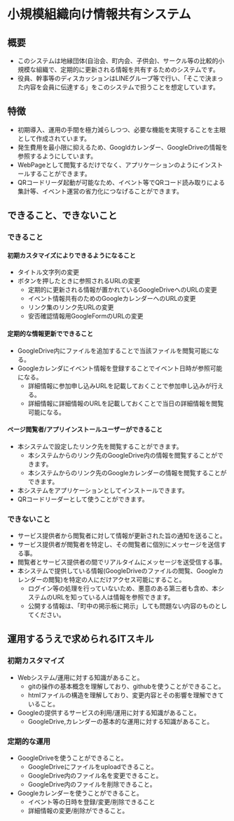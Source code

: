 # 小規模組織向け情報共有システム
## 概要
- このシステムは地縁団体(自治会、町内会、子供会)、サークル等の比較的小規模な組織で、定期的に更新される情報を共有するためのシステムです。
- 役員、幹事等のディスカッションはLINEグループ等で行い、「そこで決まった内容を会員に伝達する」をこのシステムで担うことを想定しています。
## 特徴
- 初期導入、運用の手間を極力減らしつつ、必要な機能を実現することを主眼として作成されています。
- 発生費用を最小限に抑えるため、Googldカレンダー、GoogleDriveの情報を参照するようにしています。
- WebPageとして閲覧するだけでなく、アプリケーションのようにインストールすることができます。
- QRコードリーダ起動が可能なため、イベント等でQRコード読み取りによる集計等、イベント運営の省力化につなげることができます。

## できること、できないこと
### できること
#### 初期カスタマイズによりできるようになること
- タイトル文字列の変更
- ボタンを押したときに参照されるURLの変更
  - 定期的に更新される情報が置かれているGoogleDriveへのURLの変更
  - イベント情報共有のためのGoogleカレンダーへのURLの変更
  - リンク集のリンク先URLの変更
  - 安否確認情報用GoogleFormのURLの変更
#### 定期的な情報更新でできること
- GoogleDrive内にファイルを追加することで当該ファイルを閲覧可能になる。
- Googleカレンダにイベント情報を登録することでイベント日時が参照可能になる。
  - 詳細情報に参加申し込みURLを記載しておくことで参加申し込みが行える。
  - 詳細情報に詳細情報のURLを記載しておくことで当日の詳細情報を閲覧可能になる。
#### ページ閲覧者/アプリインストールユーザーができること
- 本システムで設定したリンク先を閲覧することができます。
  - 本システムからのリンク先のGoogleDrive内の情報を閲覧することができます。
  - 本システムからのリンク先のGoogleカレンダーの情報を閲覧することができます。
- 本システムをアプリケーションとしてインストールできます。
- QRコードリーダーとして使うことができます。
### できないこと
- サービス提供者から閲覧者に対して情報が更新された旨の通知を送ること。
- サービス提供者が閲覧者を特定し、その閲覧者に個別にメッセージを送信する事。
- 閲覧者とサービス提供者の間でリアルタイムにメッセージを送受信する事。
- 本システムで提供している情報(GoogleDriveのファイルの閲覧、Googleカレンダーの閲覧)を特定の人にだけアクセス可能にすること。
  - ログイン等の処理を行っていないため、悪意のある第三者も含め、本システムのURLを知っている人は情報を参照できます。
  - 公開する情報は、「町中の掲示板に掲示」しても問題ない内容のものとしてください。
## 運用するうえで求められるITスキル
### 初期カスタマイズ
- Webシステム/運用に対する知識があること。
  - gitの操作の基本概念を理解しており、githubを使うことができること。
  - htmlファイルの構造を理解しており、変更内容とその影響を理解できていること。
- Googleの提供するサービスの利用/運用に対する知識があること。
  - GoogleDrive,カレンダーの基本的な運用に対する知識があること。

### 定期的な運用
- GoogleDriveを使うことができること。
  - GoogleDriveにファイルをuploadできること。
  - GoogleDrive内のファイル名を変更できること。
  - GoogleDrive内のファイルを削除できること。
- Googleカレンダーを使うことができること。
  - イベント等の日時を登録/変更/削除できること
  - 詳細情報の変更/削除ができること。
